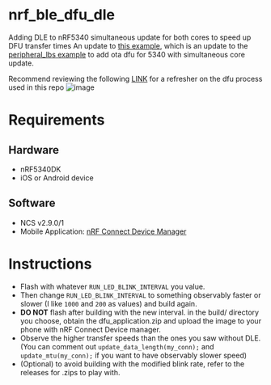 # nrf_ble_dfu_dle
Adding DLE to nRF5340 simultaneous update for both cores to speed up DFU transfer times
An update to [this example](https://academy.nordicsemi.com/simultaneous-updates-for-both-cores-of-the-nrf5340/), which is an update to the [peripheral_lbs example](https://docs.nordicsemi.com/bundle/ncs-2.9.1/page/nrf/samples/bluetooth/peripheral_lbs/README.html) to add ota dfu for 5340 with simultaneous core update.

Recommend reviewing the following [LINK](https://academy.nordicsemi.com/courses/nrf-connect-sdk-intermediate/lessons/lesson-9-bootloaders-and-dfu-fota/topic/dfu-for-the-nrf5340/
) for a refresher on the dfu process used in this repo
![image](https://github.com/user-attachments/assets/f7e176e4-5a95-4cd9-a569-343b6e36be3e)


# Requirements
## Hardware
- nRF5340DK
- iOS or Android device

## Software
- NCS v2.9.0/1
- Mobile Application: [nRF Connect Device Manager](https://www.nordicsemi.com/Products/Development-tools/nRF-Connect-Device-Manager)

# Instructions
- Flash with whatever `RUN_LED_BLINK_INTERVAL` you value. 
- Then change `RUN_LED_BLINK_INTERVAL` to something observably faster or slower (I like `1000` and `200` as values) and build again.
- **DO NOT** flash after building with the new interval. in the build/ directory you choose, obtain the dfu_application.zip and upload the image to your phone with nRF Connect Device manager.
- Observe the higher transfer speeds than the ones you saw without DLE. (You can comment out `update_data_length(my_conn);` and `update_mtu(my_conn);` if you want to have observably slower speed)
- (Optional) to avoid building with the modified blink rate, refer to the releases for .zips to play with.
